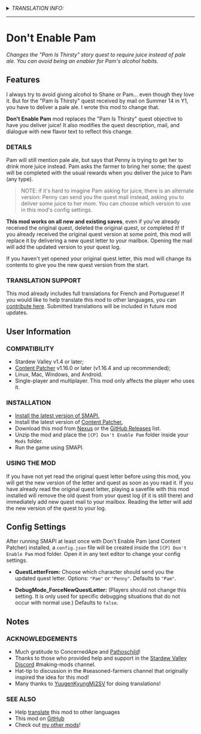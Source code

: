 <details>
  <summary><i>TRANSLATION INFO:</i></summary>
  
  - Traduction française incluse! (mes propres efforts)
  - Tradução para o português incluída, graças ao [YuugenKyungMi2SV](https://www.nexusmods.com/users/96648753)!
</details>

---

# Don't Enable Pam
*Changes the "Pam Is Thirsty" story quest to require juice instead of pale ale. You can avoid being an enabler for Pam's alcohol habits.*

## Features
I always try to avoid giving alcohol to Shane or Pam... even though they love it. But for the "Pam Is Thirsty" quest received by mail on Summer 14 in Y1, you have to deliver a pale ale. I wrote this mod to change that.

**Don't Enable Pam** mod replaces the "Pam Is Thirsty" quest objective to have you deliver juice! It also modifies the quest description, mail, and dialogue with new flavor text to reflect this change.

### DETAILS

Pam will still mention pale ale, but says that Penny is trying to get her to drink more juice instead. Pam asks the farmer to bring her some; the quest will be completed with the usual rewards when you deliver the juice to Pam (any type).

> NOTE: if it's hard to imagine Pam asking for juice, there is an alternate version: Penny can send you the quest mail instead, asking you to deliver some juice to her mom. You can choose which version to use in this mod's config settings.

**This mod works on all new and existing saves**, even if you've already received the original quest, deleted the original quest, or completed it! If you already received the original quest version at some point, this mod will replace it by delivering a new quest letter to your mailbox. Opening the mail will add the updated version to your quest log.

If you haven't yet opened your original quest letter, this mod will change its contents to give you the new quest version from the start.

### TRANSLATION SUPPORT

This mod already includes full translations for French and Portuguese! If you would like to help translate this mod to other languages, you can [contribute here](https://github.com/StardewModders/mod-translations/issues/32). Submitted translations will be included in future mod updates.


## User Information
### COMPATIBILITY
- Stardew Valley v1.4 or later;
- [Content Patcher](https://www.nexusmods.com/stardewvalley/mods/1915) v1.16.0 or later (v1.16.4 and up recommended);
- Linux, Mac, Windows, and Android.
- Single-player and multiplayer. This mod only affects the player who uses it.

### INSTALLATION
- [Install the latest version of SMAPI.](https://smapi.io/)
- Install the latest version of [Content Patcher.](https://www.nexusmods.com/stardewvalley/mods/1915)
- Download this mod from [Nexus](https://www.nexusmods.com/stardewvalley/mods/6721) or the [GitHub Releases](https://github.com/Jonqora/StardewMods/releases) list.
- Unzip the mod and place the `[CP] Don't Enable Pam` folder inside your `Mods` folder.
- Run the game using SMAPI.

### USING THE MOD
If you have not yet read the original quest letter before using this mod, you will get the new version of the letter and quest as soon as you read it. If you have already read the original quest letter, playing a savefile with this mod installed will remove the old quest from your quest log (if it is still there) and immediately add new quest mail to your mailbox. Reading the letter will add the new version of the quest to your log.


## Config Settings
After running SMAPI at least once with Don't Enable Pam (and Content Patcher) installed, a `config.json` file will be created inside the `[CP] Don't Enable Pam` mod folder. Open it in any text editor to change your config settings.


- **QuestLetterFrom:** Choose which character should send you the updated quest letter. Options: `"Pam"` or `"Penny"`. Defaults to `"Pam"`.


- **DebugMode_ForceNewQuestLetter:** (Players should not change this setting. It is only used for specific debugging situations that do not occur with normal use.) Defaults to `false`.


## Notes
### ACKNOWLEDGEMENTS
* Much gratitude to ConcernedApe and [Pathoschild](https://www.nexusmods.com/stardewvalley/users/1552317?tab=user+files)!
* Thanks to those who provided help and support in the [Stardew Valley Discord](https://discordapp.com/invite/StardewValley) #making-mods channel.
* Hat-tip to discussion in the #seasoned-farmers channel that originally inspired the idea for this mod!
* Many thanks to [YuugenKyungMi2SV](https://www.nexusmods.com/users/96648753)﻿ for doing translations!

### SEE ALSO
* Help [translate](https://github.com/StardewModders/mod-translations/issues/32) this mod to other languages
* This mod on [GitHub](https://github.com/Jonqora/StardewMods/tree/master/DontEnablePam)
* Check out [my other mods](https://www.nexusmods.com/users/88107803?tab=user+files)!